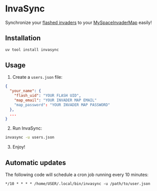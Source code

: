 # InvaSync

Synchronize your [flashed invaders](https://www.space-invaders.com/flashinvaders) to your [MySpaceInvaderMap](https://invaders.code-rhapsodie.com) easily!

## Installation

```sh
uv tool install invasync
```

## Usage

1. Create a `users.json` file:

```json
{
  "your_name": {
    "flash_uid": "YOUR FLASH UID",
    "map_email": "YOUR INVADER MAP EMAIL"
    "map_password": "YOUR INVADER MAP PASSWORD"
  },
  ...
}
```

2. Run InvaSync:

```sh
invasync -u users.json
```

3. Enjoy!

## Automatic updates

The following code will schedule a cron job running every 10 minutes:

```crontab
*/10 * * * * /home/USER/.local/bin/invasync -u /path/to/user.json
```
